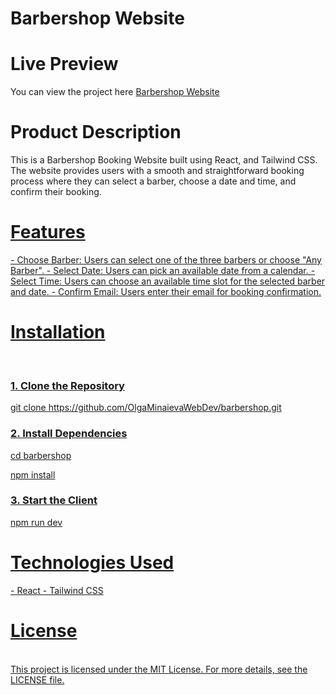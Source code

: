 <h1>Barbershop Website</h1>
<h1>Live Preview</h1>
<p>You can view the project here <a href="https://barbershop-six-flax.vercel.app/" target="_blank">Barbershop Website</a></p>
<h1>Product Description</h1>
<p>This is a Barbershop Booking Website built using React, and Tailwind CSS. The website provides users with a smooth and straightforward booking process where they can select a barber, choose a date and time, and confirm their booking.
</p>

<a href="">
<h1>Features</h1>
 - Choose Barber: Users can select one of the three barbers or choose "Any Barber".
 - Select Date: Users can pick an available date from a calendar.
 - Select Time: Users can choose an available time slot for the selected barber and date.
 - Confirm Email: Users enter their email for booking confirmation.

<h1>Installation</h1>
<br>
<h3>1. Clone the Repository</h3>
<p>git clone https://github.com/OlgaMinaievaWebDev/barbershop.git</p>
<h3>2. Install Dependencies</h3>
<p>cd barbershop</p>
<p>npm install</p>
<h3>3. Start the Client</h3>
<p>npm run dev</p>

<h1>Technologies Used</h1>
- React
- Tailwind CSS


<h1>License</h1>
<br>
This project is licensed under the MIT License. For more details, see the LICENSE file.